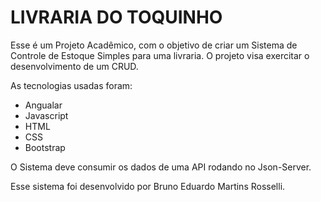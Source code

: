 # LIVRARIA DO TOQUINHO

Esse é um Projeto Acadêmico, com o objetivo de criar um Sistema de Controle de Estoque Simples para uma livraria.
O projeto visa exercitar o desenvolvimento de um CRUD.

As tecnologias usadas foram: 

 - Angualar
 - Javascript
 - HTML
 - CSS
 - Bootstrap
 
O Sistema deve consumir os dados de uma API rodando no Json-Server.

Esse sistema foi desenvolvido por Bruno Eduardo Martins Rosselli.
